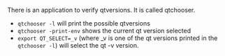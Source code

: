 
There is an application to verify qtversions. It is called qtchooser.

- ```qtchooser -l``` will print the possible qtversions
- ```qtchooser -print-env``` shows the current qt version selected
- ```export QT_SELECT=_v``` (where _v is one of the qt versions printed in the ```qtchooser -l```) will select the qt -v version.
